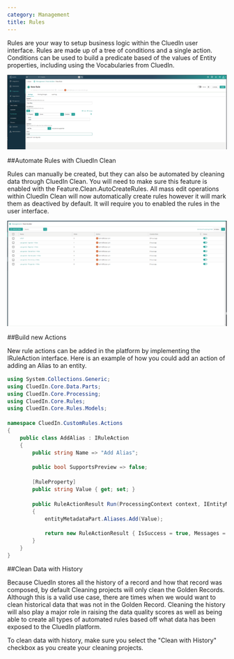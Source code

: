 ```yaml
---
category: Management
title: Rules
---
```


Rules are your way to setup business logic within the CluedIn user interface. Rules are made up of a tree of conditions and a single action. Conditions can be used to build a predicate based of the values of Entity properties, including using the Vocabularies from CluedIn. 

![Diagram](rule.png)

##Automate Rules with CluedIn Clean

Rules can manually be created, but they can also be automated by cleaning data through CluedIn Clean. You will need to make sure this feature is enabled with the Feature.Clean.AutoCreateRules. All mass edit operations within CluedIn Clean will now automatically create rules however it will mark them as deactived by default. It will require you to enabled the rules in the user interface. 

![Diagram](automated-rules.png)

##Build new Actions

New rule actions can be added in the platform by implementing the IRuleAction interface. Here is an example of how you could add an action of adding an Alias to an entity. 

```csharp
using System.Collections.Generic;
using CluedIn.Core.Data.Parts;
using CluedIn.Core.Processing;
using CluedIn.Core.Rules;
using CluedIn.Core.Rules.Models;

namespace CluedIn.CustomRules.Actions
{
    public class AddAlias : IRuleAction
    {
        public string Name => "Add Alias";

        public bool SupportsPreview => false;

        [RuleProperty]
        public string Value { get; set; }

        public RuleActionResult Run(ProcessingContext context, IEntityMetadataPart entityMetadataPart, bool isPreview)
        {
            entityMetadataPart.Aliases.Add(Value);

            return new RuleActionResult { IsSuccess = true, Messages = new string[] { $"Added alias {Value}" } };
        }
    }
}


```


##Clean Data with History

Because CluedIn stores all the history of a record and how that record was composed, by default Cleaning projects will only clean the Golden Records. Although this is a valid use case, there are times when we would want to clean historical data that was not in the Golden Record. Cleaning the history will also play a major role in raising the data quality scores as well as being able to create all types of automated rules based off what data has been exposed to the CluedIn platform. 

To clean data with history, make sure you select the "Clean with History" checkbox as you create your cleaning projects. 
